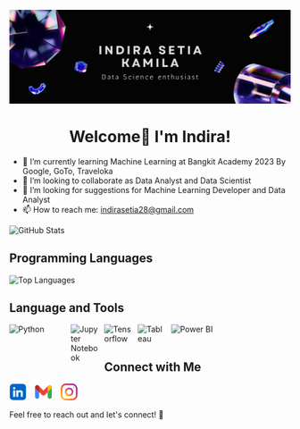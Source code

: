 ![Header Photo](https://github.com/indirask28/indirask28/blob/main/Aesthetic%20Twitter%20Header.png)
<div align="center">
  <h1>Welcome👋 I'm Indira!</h1>
</div>

- 🌱 I’m currently learning Machine Learning at Bangkit Academy 2023 By Google, GoTo, Traveloka
- 👯 I’m looking to collaborate as Data Analyst and Data Scientist
- 🤔 I’m looking for suggestions for Machine Learning Developer and Data Analyst
- 📫 How to reach me: indirasetia28@gmail.com

![GitHub Stats](https://github-readme-stats.vercel.app/api?username=indirask28&show_icons=true&count_private=true&hide=prs,issues&theme=dark&bg_color=0D1117&title_color=d891ef&icon_color=d891ef&text_color=FFFFFF&hide_border=true)

## Programming Languages
![Top Languages](https://github-readme-stats.vercel.app/api/top-langs/?username=indirask28&layout=compact&theme=dark&bg_color=0D1117&title_color=d891ef&text_color=FFFFFF&hide_border=true)

## Language and Tools 
[<img align="left" alt="Python" width="100px" src="https://logos-world.net/wp-content/uploads/2021/10/Python-Emblem-700x394.png" style="padding-right:10px;"/>](https://www.python.org/)
[<img align="left" alt="Jupyter Notebook" width="50px" src="https://jupyter.org/assets/homepage/main-logo.svg" style="padding-right:10px;"/>](https://jupyter.org/)
[<img align="left" alt="Tensorflow" width="50px" src="https://upload.wikimedia.org/wikipedia/commons/thumb/2/2d/Tensorflow_logo.svg/1200px-Tensorflow_logo.svg.png" style="padding-right:10px;"/>](https://www.tensorflow.org/)
[<img align="left" alt="Tableau" width="50px" src="https://cdn.worldvectorlogo.com/logos/tableau-software.svg" style="padding-right:10px;"/>](https://www.tableau.com/)
[<img align="left" alt="Power BI" width="80px" src="https://logos-world.net/wp-content/uploads/2022/02/Power-BI-Logo-700x394.png" style="padding-right:10px;"/>](https://powerbi.microsoft.com/en-us/)
<br/><br/>
## Connect with Me
[<img src="https://github.com/indirask28/indirask28/blob/main/vecteezy_linkedin-logo-png-linkedin-icon-transparent-png_18930587_72.png" alt="LinkedIn" width="30px">](https://www.linkedin.com/in/indirasetiakamila/)
&nbsp;&nbsp;
[<img src="./github/vecteezy_gmail-mail-icon-for-web-design_20964377_845.png" alt="LinkedIn" width="30px">](mailto:indirasetia28@gmail.com)
&nbsp;&nbsp;
[<img src="./github/instagram.png" alt="LinkedIn" width="30px">](https://www.instagram.com/indirask/)



Feel free to reach out and let's connect! 🌟
